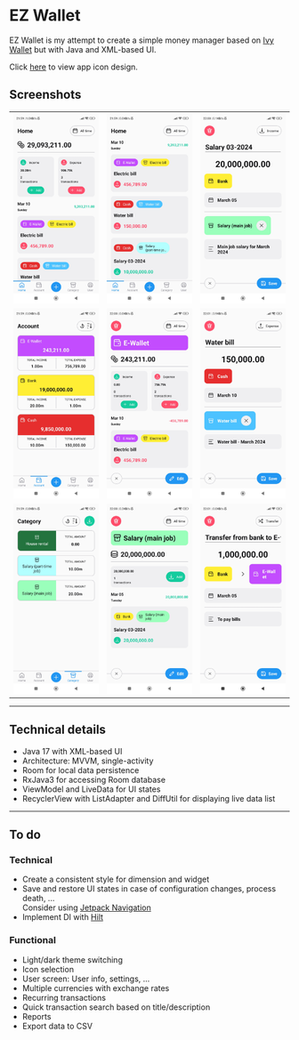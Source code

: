 # EZ Wallet

EZ Wallet is my attempt to create a simple money manager based on [Ivy Wallet](https://github.com/Ivy-Apps/ivy-wallet) but with Java and XML-based UI.

Click [here](https://www.figma.com/file/tl7m8u09Brhas0Ws4AHVCq/EZ-Wallet) to view app icon design.

## Screenshots

|   |   |   |
|:-:|:-:|:-:|
|![Home](images/home_1.jpg)|![Home](images/home_2.jpg)|![Income transaction](images/transaction_income.jpg)|
|![Account](images/account.jpg)|![Account detail](images/account_detail.jpg)|![Expense transaction](images/transaction_expense.jpg)|
|![Category](images/category_income.jpg)|![Category detail](images/category_detail_income.jpg)|![Transfer transaction](images/transaction_transfer.jpg)|

---

## Technical details

- Java 17 with XML-based UI
- Architecture: MVVM, single-activity
- Room for local data persistence
- RxJava3 for accessing Room database
- ViewModel and LiveData for UI states
- RecyclerView with ListAdapter and DiffUtil for displaying live data list

---

## To do

### Technical

- Create a consistent style for dimension and widget
- Save and restore UI states in case of configuration changes, process death, ...\
  Consider using [Jetpack Navigation](https://developer.android.com/guide/navigation)
- Implement DI with [Hilt](https://developer.android.com/training/dependency-injection/hilt-android)

### Functional

- Light/dark theme switching
- Icon selection
- User screen: User info, settings, ...
- Multiple currencies with exchange rates
- Recurring transactions
- Quick transaction search based on title/description
- Reports
- Export data to CSV
